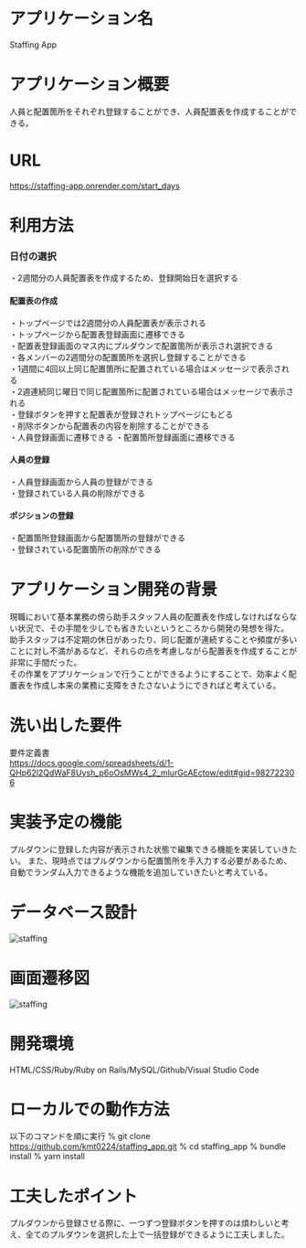 # アプリケーション名
Staffing App

# アプリケーション概要
人員と配置箇所をそれぞれ登録することができ、人員配置表を作成することができる。

# URL
https://staffing-app.onrender.com/start_days

# 利用方法
### 日付の選択
・2週間分の人員配置表を作成するため、登録開始日を選択する

#### 配置表の作成
・トップページでは2週間分の人員配置表が表示される  
・トップページから配置表登録画面に遷移できる  
・配置表登録画面のマス内にプルダウンで配置箇所が表示され選択できる  
・各メンバーの2週間分の配置箇所を選択し登録することができる  
・1週間に4回以上同じ配置箇所に配置されている場合はメッセージで表示される  
・2週連続同じ曜日で同じ配置箇所に配置されている場合はメッセージで表示される  
・登録ボタンを押すと配置表が登録されトップページにもどる  
・削除ボタンから配置表の内容を削除することができる  
・人員登録画面に遷移できる
・配置箇所登録画面に遷移できる

#### 人員の登録
・人員登録画面から人員の登録ができる  
・登録されている人員の削除ができる

#### ポジションの登録
・配置箇所登録画面から配置箇所の登録ができる  
・登録されている配置箇所の削除ができる




# アプリケーション開発の背景
現職において基本業務の傍ら助手スタッフ人員の配置表を作成しなければならない状況で、その手間を少しでも省きたいというところから開発の発想を得た。  
助手スタッフは不定期の休日があったり、同じ配置が連続することや頻度が多いことに対し不満があるなど、それらの点を考慮しながら配置表を作成することが非常に手間だった。  
その作業をアプリケーションで行うことができるようにすることで、効率よく配置表を作成し本来の業務に支障をきたさないようにできればと考えている。

# 洗い出した要件
要件定義書  
https://docs.google.com/spreadsheets/d/1-QHp62l2QdWaF8Uysh_p6oOsMWs4_2_mlurGcAEctow/edit#gid=982722306

# 実装予定の機能
プルダウンに登録した内容が表示された状態で編集できる機能を実装していきたい。
また、現時点ではプルダウンから配置箇所を手入力する必要があるため、自動でランダム入力できるような機能を追加していきたいと考えている。

# データベース設計
![staffing](https://user-images.githubusercontent.com/115336998/232180721-6bb591f7-1ecd-46fa-a682-46f20168a72e.png)


# 画面遷移図
![staffing](https://user-images.githubusercontent.com/115336998/232180580-4de30843-db42-4b78-9935-aee8e5ae18fd.png)


# 開発環境
HTML/CSS/Ruby/Ruby on Rails/MySQL/Github/Visual Studio Code

# ローカルでの動作方法
以下のコマンドを順に実行
% git clone https://github.com/kmt0224/staffing_app.git
% cd staffing_app
% bundle install
% yarn install 

# 工夫したポイント
プルダウンから登録させる際に、一つずつ登録ボタンを押すのは煩わしいと考え、全てのプルダウンを選択した上で一括登録ができるように工夫しました。


